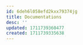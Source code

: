 ```yaml
---
id: 6deh6l058efd2kxx79374jg
title: Documentations
desc: ''
updated: 1711739360477
created: 1711739335638
---
```





